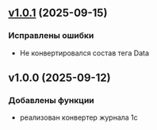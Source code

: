 
<a name="v1.0.1"></a>
## [v1.0.1](y/compare/v1.0.0...v1.0.1) (2025-09-15)

### Исправлены ошибки

* Не конвертировался состав тега Data


<a name="v1.0.0"></a>
## v1.0.0 (2025-09-12)

### Добавлены функции

* реализован конвертер журнала 1с

